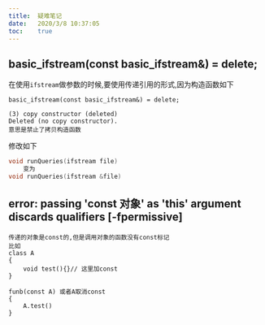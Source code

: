 ```yaml
---
title:  疑难笔记 
date:   2020/3/8 10:37:05
toc:    true
---
```


## basic_ifstream(const basic_ifstream&) = delete;

在使用`ifstream`做参数的时候,要使用传递引用的形式,因为构造函数如下

```
basic_ifstream(const basic_ifstream&) = delete;

(3) copy constructor (deleted)
Deleted (no copy constructor).
意思是禁止了拷贝构造函数
```

修改如下

```cpp
void runQueries(ifstream file)
    变为
void runQueries(ifstream &file)    
```

## error: passing 'const 对象' as 'this' argument discards qualifiers [-fpermissive]

```
传递的对象是const的,但是调用对象的函数没有const标记
比如
class A
{
	void test(){}// 这里加const
}

funb(const A) 或者A取消const
{
 	A.test()
}
```

